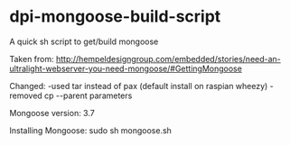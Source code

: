 dpi-mongoose-build-script
=========================

A quick sh script to get/build mongoose 

Taken from: 
http://hempeldesigngroup.com/embedded/stories/need-an-ultralight-webserver-you-need-mongoose/#GettingMongoose

Changed:
-used tar instead of pax (default install on raspian wheezy)
-removed cp --parent parameters

Mongoose version: 3.7

Installing Mongoose:
sudo sh mongoose.sh 
